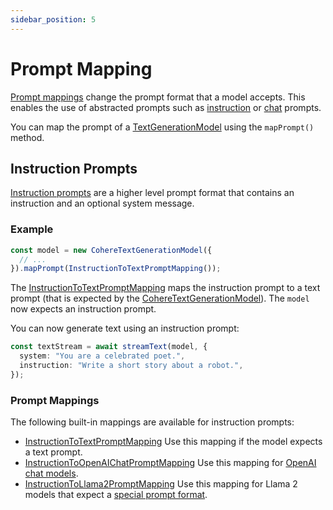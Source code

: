 ```yaml
---
sidebar_position: 5
---
```


# Prompt Mapping

[Prompt mappings](/api/interfaces/PromptMapping) change the prompt format that a model accepts.
This enables the use of abstracted prompts such as [instruction](/api/modules#instructionprompt) or [chat](/api/modules#chatprompt) prompts.

You can map the prompt of a [TextGenerationModel](/api/interfaces/TextGenerationModel) using the `mapPrompt()` method.

## Instruction Prompts

[Instruction prompts](/api/modules#instructionprompt) are a higher level prompt format that contains an instruction and an optional system message.

### Example

```ts
const model = new CohereTextGenerationModel({
  // ...
}).mapPrompt(InstructionToTextPromptMapping());
```

The [InstructionToTextPromptMapping](/api/modules#instructiontotextpromptmapping) maps the instruction prompt to a text prompt (that is expected by the [CohereTextGenerationModel](/api/classes/CohereTextGenerationModel)).
The `model` now expects an instruction prompt.

You can now generate text using an instruction prompt:

```ts
const textStream = await streamText(model, {
  system: "You are a celebrated poet.",
  instruction: "Write a short story about a robot.",
});
```

### Prompt Mappings

The following built-in mappings are available for instruction prompts:

- [InstructionToTextPromptMapping](/api/modules#instructiontotextpromptmapping)
  Use this mapping if the model expects a text prompt.
- [InstructionToOpenAIChatPromptMapping](/api/modules#instructiontoopenaichatpromptmapping)
  Use this mapping for [OpenAI chat models](/api/classes/OpenAIChatModel).
- [InstructionToLlama2PromptMapping](/api/modules#instructiontollama2promptmapping)
  Use this mapping for Llama 2 models that expect a [special prompt format](https://www.philschmid.de/llama-2#how-to-prompt-llama-2-chat).
